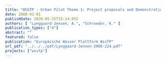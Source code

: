 ```yaml
---
title: "WSSTP - Urban Pilot Theme 1: Project proposals and Demonstration Sites. Managing rain events and flooding in urban areas"
date: 2008-01-01
publishDate: 2020-05-25T15:14:05Z
authors: [ "Lynggaard-Jensen, A.", "Schroeder, K." ]
publication_types: ["4"]
abstract: ""
featured: false
publication: "Europäische Wasser Plattform WssTP"
url_pdf: "../../../pdf/Lynggaard-Jensen-2008-224.pdf"
projects: ["wsstp"]
---
```


